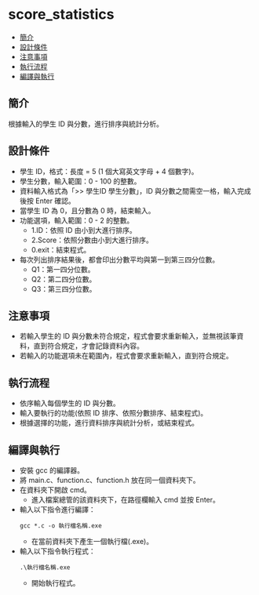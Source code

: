 # **score_statistics**
- [簡介](#簡介)
- [設計條件](#設計條件)
- [注意事項](#注意事項)
- [執行流程](#執行流程)
- [編譯與執行](#編譯與執行)

## **簡介**
根據輸入的學生 ID 與分數，進行排序與統計分析。

## **設計條件**
- 學生 ID，格式：長度 = 5 (1 個大寫英文字母 + 4 個數字)。
- 學生分數，輸入範圍：0 - 100 的整數。
- 資料輸入格式為「>> 學生ID 學生分數」，ID 與分數之間需空一格，輸入完成後按 Enter 確認。
- 當學生 ID 為 0，且分數為 0 時，結束輸入。
- 功能選項，輸入範圍：0 - 2 的整數。
	- 1.ID：依照 ID 由小到大進行排序。
	- 2.Score：依照分數由小到大進行排序。
	- 0.exit：結束程式。
- 每次列出排序結果後，都會印出分數平均與第一到第三四分位數。
	- Q1：第一四分位數。
	- Q2：第二四分位數。
	- Q3：第三四分位數。

## **注意事項**
- 若輸入學生的 ID 與分數未符合規定，程式會要求重新輸入，並無視該筆資料，直到符合規定，才會記錄資料內容。
- 若輸入的功能選項未在範圍內，程式會要求重新輸入，直到符合規定。

## **執行流程**
- 依序輸入每個學生的 ID 與分數。
- 輸入要執行的功能(依照 ID 排序、依照分數排序、結束程式)。
- 根據選擇的功能，進行資料排序與統計分析，或結束程式。

## **編譯與執行**
- 安裝 gcc 的編譯器。
- 將 main.c、function.c、function.h 放在同一個資料夾下。
- 在資料夾下開啟 cmd。
	- 進入檔案總管的該資料夾下，在路徑欄輸入 cmd 並按 Enter。
- 輸入以下指令進行編譯：
	```
	gcc *.c -o 執行檔名稱.exe
	```
	- 在當前資料夾下產生一個執行檔(.exe)。
- 輸入以下指令執行程式：
	```
	.\執行檔名稱.exe
	```
	- 開始執行程式。